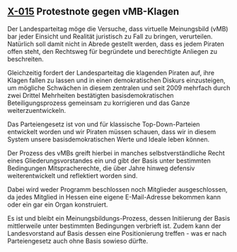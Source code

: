 ## [X-015](X-015.md) **Protestnote gegen vMB-Klagen**

Der Landesparteitag möge die Versuche, dass virtuelle Meinungsbild (vMB) bar jeder Einsicht und Realität juristisch zu Fall zu bringen, verurteilen. Natürlich soll damit nicht in Abrede gestellt werden, dass es jedem Piraten offen steht, den Rechtsweg für begründete und berechtigte Anliegen zu beschreiten.

 Gleichzeitig fordert der Landesparteitag die klagenden Piraten auf, ihre Klagen fallen zu lassen und in einen demokratischen Diskurs einzusteigen, um mögliche Schwächen in diesem zentralen und seit 2009 mehrfach durch zwei Drittel Mehrheiten bestätigten basisdemokratischen Beteiligungsprozess gemeinsam zu korrigieren und das Ganze weiterzuentwickeln.

Das Parteiengesetz ist von und für klassische Top-Down-Parteien entwickelt worden und wir Piraten müssen schauen, dass wir in diesem System unsere basisdemokratischen Werte und Ideale leben können.

Der Prozess des vMBs greift hierbei in manches selbstverständliche Recht eines Gliederungsvorstandes ein und gibt der Basis unter bestimmten Bedingungen Mitspracherechte, die über Jahre hinweg defensiv weiterentwickelt und reflektiert worden sind.

Dabei wird weder Programm beschlossen noch Mitglieder ausgeschlossen, da jedes Mitglied in Hessen eine eigene E-Mail-Adresse bekommen kann oder ein gar ein Organ konstruiert.

Es ist und bleibt ein Meinungsbildungs-Prozess, dessen Initiierung der Basis mittlerweile unter bestimmten Bedingungen verbrieft ist. Zudem kann der Landesvorstand auf Basis dessen eine Positionierung treffen - was er nach Parteiengesetz auch ohne Basis sowieso dürfte.